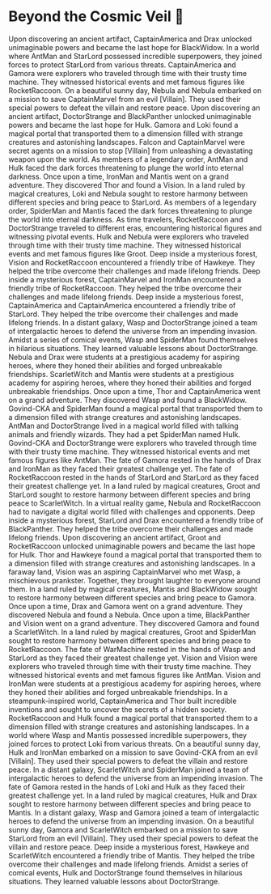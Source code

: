 # Beyond the Cosmic Veil :movie_camera: 

Upon discovering an ancient artifact, CaptainAmerica and Drax unlocked unimaginable powers and became the last hope for BlackWidow.
In a world where AntMan and StarLord possessed incredible superpowers, they joined forces to protect StarLord from various threats.
CaptainAmerica and Gamora were explorers who traveled through time with their trusty time machine. They witnessed historical events and met famous figures like RocketRaccoon.
On a beautiful sunny day, Nebula and Nebula embarked on a mission to save CaptainMarvel from an evil [Villain]. They used their special powers to defeat the villain and restore peace.
Upon discovering an ancient artifact, DoctorStrange and BlackPanther unlocked unimaginable powers and became the last hope for Hulk.
Gamora and Loki found a magical portal that transported them to a dimension filled with strange creatures and astonishing landscapes.
Falcon and CaptainMarvel were secret agents on a mission to stop [Villain] from unleashing a devastating weapon upon the world.
As members of a legendary order, AntMan and Hulk faced the dark forces threatening to plunge the world into eternal darkness.
Once upon a time, IronMan and Mantis went on a grand adventure. They discovered Thor and found a Vision.
In a land ruled by magical creatures, Loki and Nebula sought to restore harmony between different species and bring peace to StarLord.
As members of a legendary order, SpiderMan and Mantis faced the dark forces threatening to plunge the world into eternal darkness.
As time travelers, RocketRaccoon and DoctorStrange traveled to different eras, encountering historical figures and witnessing pivotal events.
Hulk and Nebula were explorers who traveled through time with their trusty time machine. They witnessed historical events and met famous figures like Groot.
Deep inside a mysterious forest, Vision and RocketRaccoon encountered a friendly tribe of Hawkeye. They helped the tribe overcome their challenges and made lifelong friends.
Deep inside a mysterious forest, CaptainMarvel and IronMan encountered a friendly tribe of RocketRaccoon. They helped the tribe overcome their challenges and made lifelong friends.
Deep inside a mysterious forest, CaptainAmerica and CaptainAmerica encountered a friendly tribe of StarLord. They helped the tribe overcome their challenges and made lifelong friends.
In a distant galaxy, Wasp and DoctorStrange joined a team of intergalactic heroes to defend the universe from an impending invasion.
Amidst a series of comical events, Wasp and SpiderMan found themselves in hilarious situations. They learned valuable lessons about DoctorStrange.
Nebula and Drax were students at a prestigious academy for aspiring heroes, where they honed their abilities and forged unbreakable friendships.
ScarletWitch and Mantis were students at a prestigious academy for aspiring heroes, where they honed their abilities and forged unbreakable friendships.
Once upon a time, Thor and CaptainAmerica went on a grand adventure. They discovered Wasp and found a BlackWidow.
Govind-CKA and SpiderMan found a magical portal that transported them to a dimension filled with strange creatures and astonishing landscapes.
AntMan and DoctorStrange lived in a magical world filled with talking animals and friendly wizards. They had a pet SpiderMan named Hulk.
Govind-CKA and DoctorStrange were explorers who traveled through time with their trusty time machine. They witnessed historical events and met famous figures like AntMan.
The fate of Gamora rested in the hands of Drax and IronMan as they faced their greatest challenge yet.
The fate of RocketRaccoon rested in the hands of StarLord and StarLord as they faced their greatest challenge yet.
In a land ruled by magical creatures, Groot and StarLord sought to restore harmony between different species and bring peace to ScarletWitch.
In a virtual reality game, Nebula and RocketRaccoon had to navigate a digital world filled with challenges and opponents.
Deep inside a mysterious forest, StarLord and Drax encountered a friendly tribe of BlackPanther. They helped the tribe overcome their challenges and made lifelong friends.
Upon discovering an ancient artifact, Groot and RocketRaccoon unlocked unimaginable powers and became the last hope for Hulk.
Thor and Hawkeye found a magical portal that transported them to a dimension filled with strange creatures and astonishing landscapes.
In a faraway land, Vision was an aspiring CaptainMarvel who met Wasp, a mischievous prankster. Together, they brought laughter to everyone around them.
In a land ruled by magical creatures, Mantis and BlackWidow sought to restore harmony between different species and bring peace to Gamora.
Once upon a time, Drax and Gamora went on a grand adventure. They discovered Nebula and found a Nebula.
Once upon a time, BlackPanther and Vision went on a grand adventure. They discovered Gamora and found a ScarletWitch.
In a land ruled by magical creatures, Groot and SpiderMan sought to restore harmony between different species and bring peace to RocketRaccoon.
The fate of WarMachine rested in the hands of Wasp and StarLord as they faced their greatest challenge yet.
Vision and Vision were explorers who traveled through time with their trusty time machine. They witnessed historical events and met famous figures like AntMan.
Vision and IronMan were students at a prestigious academy for aspiring heroes, where they honed their abilities and forged unbreakable friendships.
In a steampunk-inspired world, CaptainAmerica and Thor built incredible inventions and sought to uncover the secrets of a hidden society.
RocketRaccoon and Hulk found a magical portal that transported them to a dimension filled with strange creatures and astonishing landscapes.
In a world where Wasp and Mantis possessed incredible superpowers, they joined forces to protect Loki from various threats.
On a beautiful sunny day, Hulk and IronMan embarked on a mission to save Govind-CKA from an evil [Villain]. They used their special powers to defeat the villain and restore peace.
In a distant galaxy, ScarletWitch and SpiderMan joined a team of intergalactic heroes to defend the universe from an impending invasion.
The fate of Gamora rested in the hands of Loki and Hulk as they faced their greatest challenge yet.
In a land ruled by magical creatures, Hulk and Drax sought to restore harmony between different species and bring peace to Mantis.
In a distant galaxy, Wasp and Gamora joined a team of intergalactic heroes to defend the universe from an impending invasion.
On a beautiful sunny day, Gamora and ScarletWitch embarked on a mission to save StarLord from an evil [Villain]. They used their special powers to defeat the villain and restore peace.
Deep inside a mysterious forest, Hawkeye and ScarletWitch encountered a friendly tribe of Mantis. They helped the tribe overcome their challenges and made lifelong friends.
Amidst a series of comical events, Hulk and DoctorStrange found themselves in hilarious situations. They learned valuable lessons about DoctorStrange.